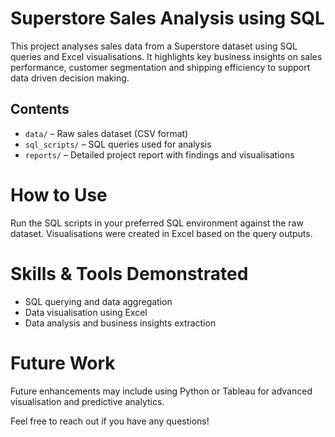 # Superstore Sales Analysis using SQL

This project analyses sales data from a Superstore dataset using SQL queries and Excel visualisations. It highlights key business insights on sales performance, customer segmentation and shipping efficiency to support data driven decision making.

## Contents

- `data/` – Raw sales dataset (CSV format)  
- `sql_scripts/` – SQL queries used for analysis  
- `reports/` – Detailed project report with findings and visualisations  

# How to Use

Run the SQL scripts in your preferred SQL environment against the raw dataset. Visualisations were created in Excel based on the query outputs.

# Skills & Tools Demonstrated

- SQL querying and data aggregation  
- Data visualisation using Excel  
- Data analysis and business insights extraction  

# Future Work

Future enhancements may include using Python or Tableau for advanced visualisation and predictive analytics.



Feel free to reach out if you have any questions!
